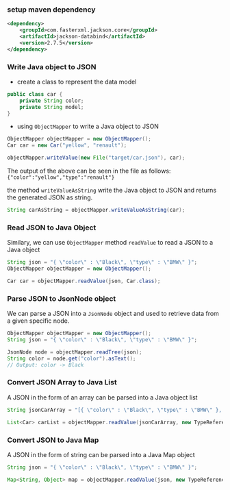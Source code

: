 ### setup maven dependency
```xml
<dependency>
    <groupId>com.fasterxml.jackson.core</groupId>
    <artifactId>jackson-databind</artifactId>
    <version>2.7.5</version>
</dependency>
```

### Write Java object to JSON
- create a class to represent the data model
```java
public class car {
    private String color;
    private String model;
}
```

- using `ObjectMapper` to write a Java object to JSON
```java
ObjectMapper objectMapper = new ObjectMapper();
Car car = new Car("yellow", "renault");

objectMapper.writeValue(new File("target/car.json"), car);
```
The output of the above can be seen in the file as follows:
`{"color":"yellow","type":"renault"}`

the method `writeValueAsString` write the Java object to JSON and returns the generated JSON as string.
```Java
String carAsString = objectMapper.writeValueAsString(car);
```


### Read JSON to Java Object
Similary, we can use `ObjectMapper` method `readValue` to read a JSON to a Java object
```java
String json = "{ \"color\" : \"Black\", \"type\" : \"BMW\" }";
ObjectMapper objectMapper = new ObjectMapper();

Car car = objectMapper.readValue(json, Car.class);  
```

### Parse JSON to JsonNode object
We can parse a JSON  into a `JsonNode` object and used to retrieve data from a given specific node.
```java
ObjectMapper objectMapper = new ObjectMapper();
String json = "{ \"color\" : \"Black\", \"type\" : \"BMW\" }";

JsonNode node = objectMapper.readTree(json);
String color = node.get("color").asText();
// Output: color -> Black
```

### Convert JSON Array to Java List
A JSON in the form of an array can be parsed into a Java object list
```java
String jsonCarArray = "[{ \"color\" : \"Black\", \"type\" : \"BMW\" }, { \"color\" : \"Red\", \"type\" : \"FIAT\" }]";

List<Car> carList = objectMapper.readValue(jsonCarArray, new TypeReference<List<Car>>(){});
```

### Convert JSON to Java Map
A JSON in the form of string can be parsed into a Java Map object
```java
String json = "{ \"color\" : \"Black\", \"type\" : \"BMW\" }";

Map<String, Object> map = objectMapper.readValue(json, new TypeReference<Map<String,Object>
```

